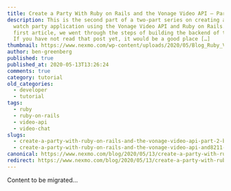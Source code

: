 ```yaml
---
title: Create a Party With Ruby on Rails and the Vonage Video API – Part 2
description: This is the second part of a two-part series on creating a video
  watch party application using the Vonage Video API and Ruby on Rails. In the
  first article, we went through the steps of building the backend of the app.
  If you have not read that post yet, it would be a good place […]
thumbnail: https://www.nexmo.com/wp-content/uploads/2020/05/Blog_Ruby_Video-API-Part2_1200x600.png
author: ben-greenberg
published: true
published_at: 2020-05-13T13:26:24
comments: true
category: tutorial
old_categories:
  - developer
  - tutorial
tags:
  - ruby
  - ruby-on-rails
  - video-api
  - video-chat
slugs:
  - create-a-party-with-ruby-on-rails-and-the-vonage-video-api-part-2-building-the-frontend-dr
  - create-a-party-with-ruby-on-rails-and-the-vonage-video-api-and8211-part-2
canonical: https://www.nexmo.com/blog/2020/05/13/create-a-party-with-ruby-on-rails-and-the-vonage-video-api-part-2-building-the-frontend-dr
redirect: https://www.nexmo.com/blog/2020/05/13/create-a-party-with-ruby-on-rails-and-the-vonage-video-api-part-2-building-the-frontend-dr
---
```

Content to be migrated...